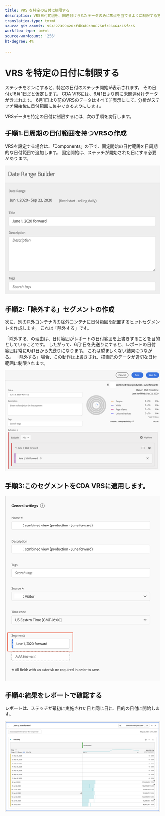 ```yaml
---
title: VRS を特定の日付に制限する
description: VRS日付範囲を、関連付けられたデータのみに焦点を当てるように制限する方法を理解します。
translation-type: tm+mt
source-git-commit: 954927359420cfdb3d0e908758fc36464e15fee5
workflow-type: tm+mt
source-wordcount: '256'
ht-degree: 4%

---
```



# VRS を特定の日付に制限する

ステッチをオンにすると、特定の日付のステッチ開始が表示されます。 その日付が6月1日だと仮定します。 CDA VRSには、6月1日より前に未関連付けデータが含まれます。 6月1日より前のVRSのデータはすべて非表示にして、分析がステッチ開始後に日付範囲に集中できるようにします。

VRSデータを特定の日付に制限するには、次の手順を実行します。

## 手順1:日周期の日付範囲を持つVRSの作成

VRSを設定する場合は、「Components」の下で、固定開始の日付範囲を日周期的な日付範囲で追加します。 固定開始は、ステッチが開始された日にする必要があります。

![](assets/rolling-daily.png)

## 手順2:「除外する」セグメントの作成

次に、別の除外コンテナ内の除外コンテナに日付範囲を配置するヒットセグメントを作成します。 これは「除外する」です。

「除外する」の理由は、日付範囲がレポートの日付範囲を上書きすることを目的としていることです。 したがって、6月1日を先送りにすると、レポートの日付範囲は常に6月1日から先送りになります。 これは望ましくない結果につながる。 「除外する」場合、この動作は上書きされ、描画元のデータが適切な日付範囲に制限されます。

![](assets/exclude-exclude.png)

## 手順3:このセグメントをCDA VRSに適用します。

![](assets/apply-segment.png)

## 手順4:結果をレポートで確認する

レポートは、ステッチが最初に実施された日と同じ日に、目的の日付に開始します。

![](assets/report-limited-dates.png)